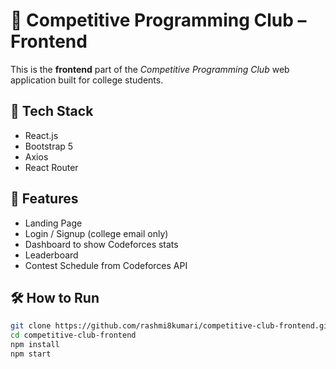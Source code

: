 # 🧠 Competitive Programming Club – Frontend

This is the **frontend** part of the *Competitive Programming Club* web application built for college students.

## 🚀 Tech Stack
- React.js
- Bootstrap 5
- Axios
- React Router

## 📸 Features
- Landing Page
- Login / Signup (college email only)
- Dashboard to show Codeforces stats
- Leaderboard
- Contest Schedule from Codeforces API

## 🛠 How to Run

```bash
git clone https://github.com/rashmi8kumari/competitive-club-frontend.git
cd competitive-club-frontend
npm install
npm start

